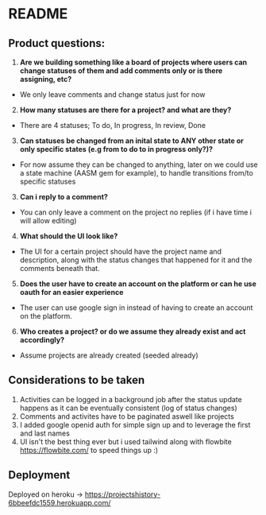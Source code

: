 # README
## Product questions:
1) **Are we building something like a board of projects where users can change statuses of them and add comments only or is there assigning, etc?**
- We only leave comments and change status just for now
2) **How many statuses are there for a project? and what are they?**
- There are 4 statuses; To do, In progress, In review, Done
3) **Can statuses be changed from an inital state to ANY other state or only specific states (e.g from to do to in progress only?)?**
- For now assume they can be changed to anything, later on we could use a state machine (AASM gem for example), to handle transitions from/to specific statuses
3) **Can i reply to a comment?**
- You can only leave a comment on the project no replies (if i have time i will allow editing)
4) **What should the UI look like?**
- The UI for a certain project should have the project name and description, along with the status changes that happened for it and the comments beneath that.
5) **Does the user have to create an account on the platform or can he use oauth for an easier experience**
- The user can use google sign in instead of having to create an account on the platform.
6) **Who creates a project? or do we assume they already exist and act accordingly?**
- Assume projects are already created (seeded already)

## Considerations to be taken
1) Activities can be logged in a background job after the status update happens as it can be eventually consistent (log of status changes)
2) Comments and activites have to be paginated aswell like projects
3) I added google openid auth for simple sign up and to leverage the first and last names
4) UI isn't the best thing ever but i used tailwind along with flowbite https://flowbite.com/ to speed things up :)


## Deployment
Deployed on heroku -> https://projectshistory-6bbeefdc1559.herokuapp.com/
